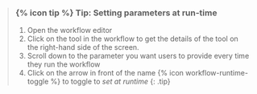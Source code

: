 > ### {% icon tip %} Tip: Setting parameters at run-time
> 1. Open the workflow editor
> 2. Click on the tool in the workflow to get the details of the tool on the right-hand side of the screen.
> 3. Scroll down to the parameter you want users to provide every time they run the workflow
> 4. Click on the arrow in front of the name {% icon workflow-runtime-toggle %} to toggle to *set at runtime*
{: .tip}